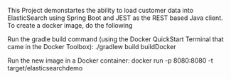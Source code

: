 This Project demonstartes the ability to load customer data into ElasticSearch using Spring Boot and JEST as the REST based Java client.
To create a docker image, do the following

Run the gradle build command (using the Docker QuickStart Terminal that came in the Docker Toolbox):
./gradlew build buildDocker
 
Run the new image in a Docker container:
docker run -p 8080:8080 -t target/elasticsearchdemo



